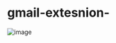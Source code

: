 # gmail-extesnion-

![image](https://github.com/user-attachments/assets/d5ea5e53-e0e5-4c5a-9962-62cd6da836f5)
